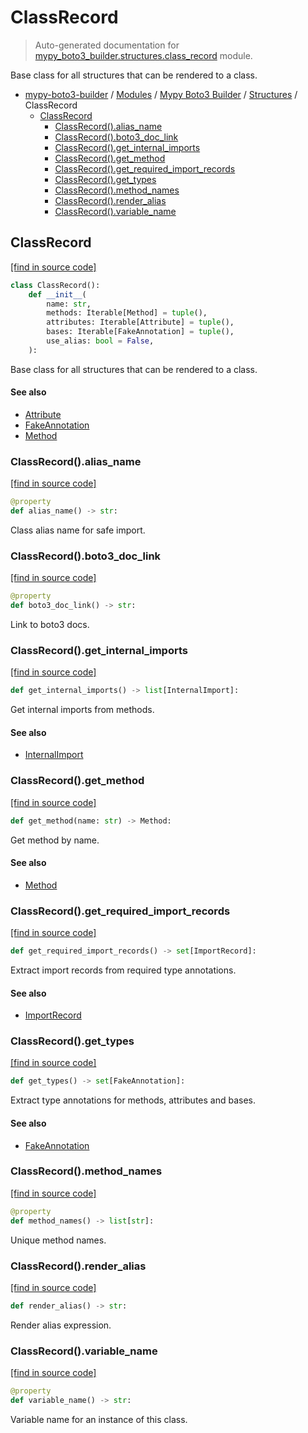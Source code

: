 # ClassRecord

> Auto-generated documentation for [mypy_boto3_builder.structures.class_record](https://github.com/youtype/mypy_boto3_builder/blob/main/mypy_boto3_builder/structures/class_record.py) module.

Base class for all structures that can be rendered to a class.

- [mypy-boto3-builder](../../README.md#mypy_boto3_builder) / [Modules](../../MODULES.md#mypy-boto3-builder-modules) / [Mypy Boto3 Builder](../index.md#mypy-boto3-builder) / [Structures](index.md#structures) / ClassRecord
    - [ClassRecord](#classrecord)
        - [ClassRecord().alias_name](#classrecordalias_name)
        - [ClassRecord().boto3_doc_link](#classrecordboto3_doc_link)
        - [ClassRecord().get_internal_imports](#classrecordget_internal_imports)
        - [ClassRecord().get_method](#classrecordget_method)
        - [ClassRecord().get_required_import_records](#classrecordget_required_import_records)
        - [ClassRecord().get_types](#classrecordget_types)
        - [ClassRecord().method_names](#classrecordmethod_names)
        - [ClassRecord().render_alias](#classrecordrender_alias)
        - [ClassRecord().variable_name](#classrecordvariable_name)

## ClassRecord

[[find in source code]](https://github.com/youtype/mypy_boto3_builder/blob/main/mypy_boto3_builder/structures/class_record.py#L15)

```python
class ClassRecord():
    def __init__(
        name: str,
        methods: Iterable[Method] = tuple(),
        attributes: Iterable[Attribute] = tuple(),
        bases: Iterable[FakeAnnotation] = tuple(),
        use_alias: bool = False,
    ):
```

Base class for all structures that can be rendered to a class.

#### See also

- [Attribute](attribute.md#attribute)
- [FakeAnnotation](../type_annotations/fake_annotation.md#fakeannotation)
- [Method](method.md#method)

### ClassRecord().alias_name

[[find in source code]](https://github.com/youtype/mypy_boto3_builder/blob/main/mypy_boto3_builder/structures/class_record.py#L44)

```python
@property
def alias_name() -> str:
```

Class alias name for safe import.

### ClassRecord().boto3_doc_link

[[find in source code]](https://github.com/youtype/mypy_boto3_builder/blob/main/mypy_boto3_builder/structures/class_record.py#L37)

```python
@property
def boto3_doc_link() -> str:
```

Link to boto3 docs.

### ClassRecord().get_internal_imports

[[find in source code]](https://github.com/youtype/mypy_boto3_builder/blob/main/mypy_boto3_builder/structures/class_record.py#L87)

```python
def get_internal_imports() -> list[InternalImport]:
```

Get internal imports from methods.

#### See also

- [InternalImport](../type_annotations/internal_import.md#internalimport)

### ClassRecord().get_method

[[find in source code]](https://github.com/youtype/mypy_boto3_builder/blob/main/mypy_boto3_builder/structures/class_record.py#L114)

```python
def get_method(name: str) -> Method:
```

Get method by name.

#### See also

- [Method](method.md#method)

### ClassRecord().get_required_import_records

[[find in source code]](https://github.com/youtype/mypy_boto3_builder/blob/main/mypy_boto3_builder/structures/class_record.py#L74)

```python
def get_required_import_records() -> set[ImportRecord]:
```

Extract import records from required type annotations.

#### See also

- [ImportRecord](../import_helpers/import_record.md#importrecord)

### ClassRecord().get_types

[[find in source code]](https://github.com/youtype/mypy_boto3_builder/blob/main/mypy_boto3_builder/structures/class_record.py#L61)

```python
def get_types() -> set[FakeAnnotation]:
```

Extract type annotations for methods, attributes and bases.

#### See also

- [FakeAnnotation](../type_annotations/fake_annotation.md#fakeannotation)

### ClassRecord().method_names

[[find in source code]](https://github.com/youtype/mypy_boto3_builder/blob/main/mypy_boto3_builder/structures/class_record.py#L107)

```python
@property
def method_names() -> list[str]:
```

Unique method names.

### ClassRecord().render_alias

[[find in source code]](https://github.com/youtype/mypy_boto3_builder/blob/main/mypy_boto3_builder/structures/class_record.py#L55)

```python
def render_alias() -> str:
```

Render alias expression.

### ClassRecord().variable_name

[[find in source code]](https://github.com/youtype/mypy_boto3_builder/blob/main/mypy_boto3_builder/structures/class_record.py#L100)

```python
@property
def variable_name() -> str:
```

Variable name for an instance of this class.
